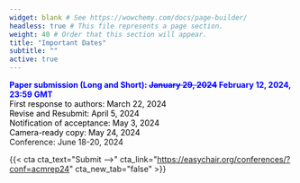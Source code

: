 ```yaml
---
widget: blank # See https://wowchemy.com/docs/page-builder/
headless: true # This file represents a page section.
weight: 40 # Order that this section will appear.
title: "Important Dates"
subtitle: ""
active: true
---
```


<span style=color:blue;font-weight:bold>Paper submission (Long and Short): ~~January 29, 2024~~ February 12, 2024, 23:59 GMT</span>  
<span style=color:black>First response to authors: March 22, 2024</span>  
<span style=color:black>Revise and Resubmit: April 5, 2024</span>  
<span style=color:black>Notification of acceptance:  May 3, 2024</span>  
<span style=color:black>Camera-ready copy:  May 24, 2024</span>  
Conference:  June 18-20, 2024  

{{< cta cta_text="Submit -->" cta_link="https://easychair.org/conferences/?conf=acmrep24" cta_new_tab="false" >}}
